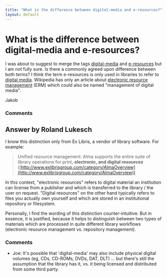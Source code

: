 ```yaml
---
title: "What is the difference between digital-media and e-resources?"
layout: default
---
```

What is the difference between digital-media and e-resources?
=====================
I was about to suggest to merge the tags
[digital-media](/questions/tagged/digital-media "show questions tagged 'digital-media'")
and
[e-resources](/questions/tagged/e-resources "show questions tagged 'e-resources'")
but I am not fully sure. Is there a commonly agreed upon difference
between both terms? I think the term e-resources is only used in
libraries to refer to [digital
media](http://en.wikipedia.org/wiki/Digital_media). Wikipedia has only
an article about [electronic resource
management](http://en.wikipedia.org/wiki/Electronic_resource_management)
(ERM) which could also be named "management of digital media".

Jakob

### Comments ###


Answer by Roland Lukesch
----------------
I know this distinction only from Ex Libris, a vendor of library
software. For example:

> Unified resource management: Alma supports the entire suite of library
> operations for print, **electronic, and digital resources**
> ([http://www.exlibrisgroup.com/category/AlmaOverview](http://www.exlibrisgroup.com/category/AlmaOverview))

In this context, "electronic resources" refers to digital material an
institution can license from a publisher and which is transferred to the
library / the user on request. "Digital resources" on the other hand
typically refers to files you actually own yourself and which are stored
in an institutional repository or filesystem.

Personally, I find the wording of this distinction counter-intuitive.
But in essence, it is justified, because it helps to distinguish between
two types of materials which are processed in quite different library
workflows (electronic resource management vs. repository management).

### Comments ###
* Joe: It's possible that 'digital-media' may also include physical digital
volumes (eg, CDs, CD-ROMs, DVDs, DAT, DLT) ... but there's still the
assumption that the library has it, vs. it being licensed and
distributed from some third party.

